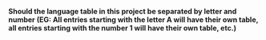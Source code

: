 **Should the language table in this project be separated by letter and number (EG: All entries starting with the letter A will have their own table, all entries starting with the number 1 will have their own table, etc.)**
